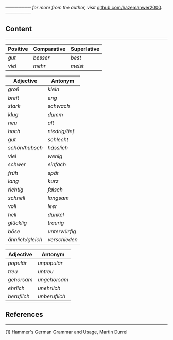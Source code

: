 ──────── *for more from the author, visit* [github.com/hazemanwer2000](https://github.com/hazemanwer2000). ────────
## Content
---

| Positive | Comparative | Superlative |
| -------- | ----------- | ----------- |
| *gut*    | *besser*    | *best*      |
| *viel*   | *mehr*      | *meist*     |

| Adjective        | Antonym        |
| ---------------- | -------------- |
| *groß*           | *klein*        |
| *breit*          | *eng*          |
| *stark*          | *schwach*      |
| *klug*           | *dumm*         |
| *neu*            | *alt*          |
| *hoch*           | *niedrig/tief* |
| *gut*            | *schlecht*     |
| *schön/hübsch*   | *hässlich*     |
| *viel*           | *wenig*        |
| *schwer*         | *einfach*      |
| *früh*           | *spät*<br>     |
| *lang*           | *kurz*         |
| *richtig*        | *falsch*       |
| *schnell*        | *langsam*      |
| *voll*           | *leer*         |
| *hell*           | *dunkel*       |
| *glücklig*       | *traurig*      |
| *böse*           | *unterwürfig*  |
| *ähnlich/gleich* | *verschieden*  |

| Adjective   | Antonym       |
| ----------- | ------------- |
| *populär*   | *unpopulär*   |
| *treu*      | *untreu*      |
| *gehorsam*  | *ungehorsam*  |
| *ehrlich*   | *unehrlich*   |
| *beruflich* | *unberuflich* |

## References
---
[1] Hammer's German Grammar and Usage, Martin Durrel